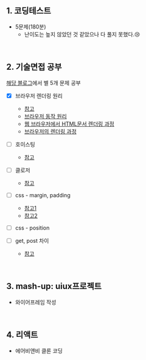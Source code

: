## 1. 코딩테스트
- 5문제(180분)
  - 난이도는 높지 않았던 것 같았으나 다 풀지 못했다.😢
  
<br/>

## 2. 기술면접 공부
[해당 블로그](https://realmojo.tistory.com/300)에서 별 5개 문제 공부
- [x] 브라우저 렌더링 원리
  - [참고](https://d2.naver.com/helloworld/59361)
  - [브라우저 동작 원리](https://velog.io/@ppohee/%EB%B8%8C%EB%9D%BC%EC%9A%B0%EC%A0%80-%EB%8F%99%EC%9E%91-%EC%9B%90%EB%A6%AC)
  - [웹 브라우저에서 HTML문서 렌더링 과정](https://jeong-pro.tistory.com/90)
  - [브라우저의 렌더링 과정](https://velog.io/@st2702/%EB%B8%8C%EB%9D%BC%EC%9A%B0%EC%A0%80%EC%9D%98-%EB%A0%8C%EB%8D%94%EB%A7%81-%EA%B3%BC%EC%A0%95)
  
- [ ] 호이스팅
  - [참고](https://gmlwjd9405.github.io/2019/04/22/javascript-hoisting.html)

- [ ] 클로저
  - [참고](https://hyunseob.github.io/2016/08/30/javascript-closure/)
  
- [ ] css - margin, padding
  - [참고1](https://www.w3schools.com/css/css_margin.asp)
  - [참고2](https://www.w3schools.com/css/css_padding.asp)
  
- [ ] css - position
  
- [ ] get, post 차이
  - [참고](https://www.w3schools.com/tags/ref_httpmethods.asp)
  
  
<br/>

## 3. mash-up: uiux프로젝트
- 와이어프레임 작성

<br/>

## 4. 리액트
- 에어비앤비 클론 코딩




